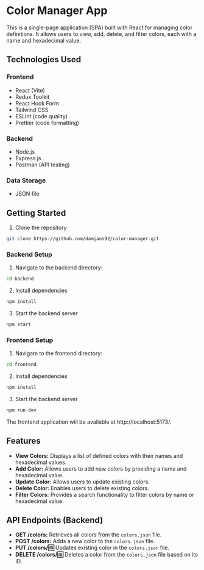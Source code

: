 # Color Manager App

This is a single-page application (SPA) built with React for managing color definitions. It allows users to view, add, delete, and filter colors, each with a name and hexadecimal value.

## Technologies Used

### Frontend

- React (Vite)
- Redux Toolkit
- React Hook Form
- Tailwind CSS
- ESLint (code quality)
- Prettier (code formatting)

### Backend

- Node.js
- Express.js
- Postman (API testing)

### Data Storage

- JSON file

## Getting Started

1. Clone the repository

```bash
git clone https://github.com/damjans92/color-manager.git
```

### Backend Setup

1. Navigate to the backend directory:

```bash
cd backend
```

2. Install dependencies

```bash
npm install
```

3. Start the backend server

```bash
npm start
```

### Frontend Setup

1. Navigate to the frontend directory:

```bash
cd frontend
```

2. Install dependencies

```bash
npm install
```

3. Start the backend server

```bash
npm run dev
```

The frontend application will be available at http://localhost:5173/.

## Features

- **View Colors:** Displays a list of defined colors with their names and hexadecimal values.
- **Add Color:** Allows users to add new colors by providing a name and hexadecimal value.
- **Update Color:** Allows users to update existing colors.
- **Delete Color:** Enables users to delete existing colors.
- **Filter Colors:** Provides a search functionality to filter colors by name or hexadecimal value.

## API Endpoints (Backend)

- **GET /colors:** Retrieves all colors from the `colors.json` file.
- **POST /colors:** Adds a new color to the `colors.json` file.
- **PUT /colors/:id:** Updates existing color in the `colors.json` file.
- **DELETE /colors/:id:** Deletes a color from the `colors.json` file based on its ID.
